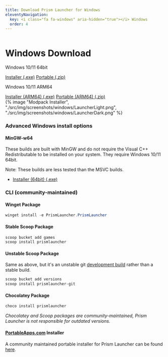 ```yaml
---
title: Download Prism Launcher for Windows
eleventyNavigation:
  key: <i class="fa fa-windows" aria-hidden="true"></i> Windows
  order: 4
---
```


<div class="download-content">
  <div class="row">
    <div class="column">
      <div>
        <h1>Windows Download</h1>
        <p>Windows 10/11 64bit</p>
        <a class="button size-large" href="https://github.com/PrismLauncher/PrismLauncher/releases/download/{{version.current}}/PrismLauncher-Windows-MSVC-Setup-{{version.current}}.exe">Installer (.exe)</a>
        <a class="button size-large" href="https://github.com/PrismLauncher/PrismLauncher/releases/download/{{version.current}}/PrismLauncher-Windows-MinGW-w64-Portable-{{version.current}}.zip">Portable (.zip)</a>
        <p>Windows 10/11 ARM64</p>
        <a class="button size-large" href="https://github.com/PrismLauncher/PrismLauncher/releases/download/{{version.current}}/PrismLauncher-Windows-MSVC-arm64-Setup-{{version.current}}.exe">Installer (ARM64) (.exe)</a>
        <a class="button size-large" href="https://github.com/PrismLauncher/PrismLauncher/releases/download/{{version.current}}/PrismLauncher-Windows-MinGW-arm64-Portable-{{version.current}}.zip">Portable (ARM64) (.zip)</a>
      </div>
    </div>
    <div class="column">
      {% image "Modpack Installer", "./src/img/screenshots/windows/LauncherLight.png", "./src/img/screenshots/windows/LauncherDark.png" %}
    </div>
  </div>
</div>

<div class="infobox top">

### Advanced Windows install options

#### MinGW-w64

These builds are built with MinGW and do not require the Visual C++ Redistributable to be installed on your system. They require Windows 10/11 64bit.

Note: These builds are less tested than the MSVC builds.

- [Installer (64bit) (.exe)](https://github.com/PrismLauncher/PrismLauncher/releases/download/{{version.current}}/PrismLauncher-Windows-MinGW-w64-Setup-{{version.current}}.exe)

### CLI (community-maintained)

#### Winget Package

```powershell
winget install -e PrismLauncher.PrismLauncher
```

#### Stable Scoop Package

```powershell
scoop bucket add games
scoop install prismlauncher 
```

#### Unstable Scoop Package

Same as above, but it's an unstable git [development build](/wiki/development/development-builds) rather than a stable build.

```powershell
scoop bucket add versions
scoop install prismlauncher-git
```

#### Chocolatey Package

```powershell
choco install prismlauncher
```

*Chocolatey and Scoop packages are community-maintained, Prism Launcher is not responsible for outdated versions.*

#### [PortableApps.com](https://portableapps.com) Installer

A community maintained portable installer for Prism Launcher can be found [here](https://RuiNtD.github.io/PrismLauncherPortable/).

</div>
